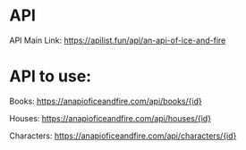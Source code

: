 # API

API Main Link: https://apilist.fun/api/an-api-of-ice-and-fire

# API to use: 

Books: https://anapioficeandfire.com/api/books/{id}

Houses: https://anapioficeandfire.com/api/houses/{id}

Characters: https://anapioficeandfire.com/api/characters/{id}




